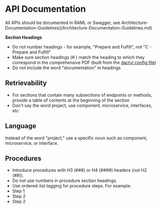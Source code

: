 # API Documentation

All APIs should be documented in RAML or Swagger, see Architecture-Documentation-Guidelines\]\(Architecture-Documentation-Guidelines.md\)

**Section Headings**

* Do not number headings - for example, "Prepare and Fulfill", not "C - Prepare and Fulfill"
* Make sure section headings \(\# \) match the heading to which they correspond in the comprehensive PDF \(built from the [dactyl config file](https://github.com/Mojaloop/Docs/blob/master/ExportDocs/dactyl-config.yml)\)
* Do not include the word "documentation" in headings

## Retrievability

* For sections that contain many subsections of endpoints or methods, provide a table of contents at the beginning of the section
* Don't say the word project; use component, microservice, interfaces, etc

## Language

Instead of the word "project," use a specific noun such as component, microservice, or interface.

## Procedures

* Introduce procedures with H3 \(\#\#\#\) or H4 \(\#\#\#\#\) headers \(not H2 \(\#\#\)\).
* Do not use numbers in procedure section headings.
* Use ordered-list tagging for procedure steps. For example:
* Step 1
* Step 2
* Step 2

